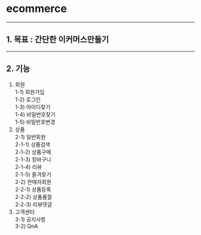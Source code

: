 # ecommerce
---
## 1. 목표 : 간단한 이커머스만들기<br/>
---
## 2. 기능<br/>
1) 회원<br/>
  1-1) 회원가입<br/>
  1-2) 로그인<br/>
  1-3) 아이디찾기<br/>
  1-4) 비밀번호찾기<br/>
  1-5) 비밀번호변경<br/>
2) 상품<br/>
  2-1) 일반회원<br/>
    2-1-1) 상품검색<br/>
    2-1-2) 상품구매<br/>
    2-1-3) 장바구니<br/>
    2-1-4) 리뷰<br/>
    2-1-5) 즐겨찾기<br/>
  2-2) 판매자회원<br/>
    2-2-1) 상품등록<br/>
    2-2-2) 상품품절<br/>
    2-2-3) 리뷰댓글<br/>
3) 고객센터<br/>
  3-1) 공지사항<br/>
  3-2) QnA<br/>
 
